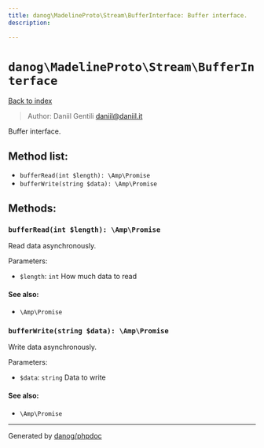 ```yaml
---
title: danog\MadelineProto\Stream\BufferInterface: Buffer interface.
description: 

---
```

# `danog\MadelineProto\Stream\BufferInterface`
[Back to index](../../../index.md)

> Author: Daniil Gentili <daniil@daniil.it>  
  

Buffer interface.  




## Method list:
* `bufferRead(int $length): \Amp\Promise`
* `bufferWrite(string $data): \Amp\Promise`

## Methods:
### `bufferRead(int $length): \Amp\Promise`

Read data asynchronously.


Parameters:
* `$length`: `int` How much data to read  


#### See also: 
* `\Amp\Promise`




### `bufferWrite(string $data): \Amp\Promise`

Write data asynchronously.


Parameters:
* `$data`: `string` Data to write  


#### See also: 
* `\Amp\Promise`




---
Generated by [danog/phpdoc](https://phpdoc.daniil.it)
